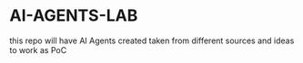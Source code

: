 # AI-AGENTS-LAB
this repo will have AI Agents created taken from different sources and ideas to work as PoC
